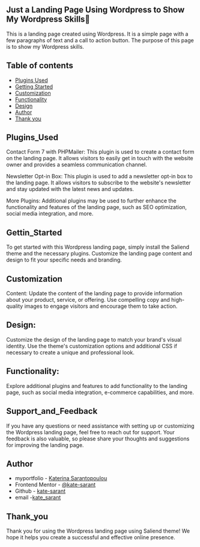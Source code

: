 ## Just a Landing Page Using Wordpress to Show My Wordpress Skills🚀️
This is a landing page created using Wordpress. It is a simple page with a few paragraphs of text and a call to action button. The purpose of this page is to show my Wordpress skills.

## Table of contents


- [Plugins Used](#Plugins_Used)
- [Getting Started](#Gettin_Started)
- [Customization](#Customization)
- [Functionality](#Functionality)
- [Design](#Design)
- [Author](#author)
- [Thank you](#Thank_you)


## Plugins_Used

Contact Form 7 with PHPMailer: This plugin is used to create a contact form on the landing page. It allows visitors to easily get in touch with the website owner and provides a seamless communication channel.

Newsletter Opt-in Box: This plugin is used to add a newsletter opt-in box to the landing page. It allows visitors to subscribe to the website's newsletter and stay updated with the latest news and updates.

More Plugins: Additional plugins may be used to further enhance the functionality and features of the landing page, such as SEO optimization, social media integration, and more.

## Gettin_Started
To get started with this Wordpress landing page, simply install the Saliend theme and the necessary plugins. Customize the landing page content and design to fit your specific needs and branding.

## Customization
Content: Update the content of the landing page to provide information about your product, service, or offering. Use compelling copy and high-quality images to engage visitors and encourage them to take action.

## Design:
Customize the design of the landing page to match your brand's visual identity. Use the theme's customization options and additional CSS if necessary to create a unique and professional look.

## Functionality: 

Explore additional plugins and features to add functionality to the landing page, such as social media integration, e-commerce capabilities, and more.

## Support_and_Feedback

If you have any questions or need assistance with setting up or customizing the Wordpress landing page, feel free to reach out for support. Your feedback is also valuable, so please share your thoughts and suggestions for improving the landing page.

## Author
- myportfolio - [Katerina Sarantopoulou](https://myportfolio-katesarant.netlify.app/)
- Frontend Mentor - [@kate-sarant](https://www.frontendmentor.io/profile/kate-sarant)
- Github - [kate-sarant](https://github.com/kate-sarant)
- email -[kate_sarant](mailto:kate_sarant@yahoo.gr?subject=[GitHub]%20Source%20Han%20Sans)

## Thank_you
Thank you for using the Wordpress landing page using Saliend theme! We hope it helps you create a successful and effective online presence.






